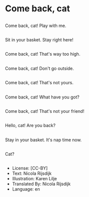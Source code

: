 # Come back, cat

##
Come back, cat! Play with me.

##
Sit in your basket. Stay
right here!

##
Come back, cat! That's way too high.

##
Come back, cat! Don't go outside.

##

##
Come back, cat! That's not yours.

##
Come back, cat! What have you got?

##
Come back, cat! That's not your friend!

##
Hello, cat! Are you back?

##
Stay in your basket. It's nap time now.

##
Cat?

##

##
* License: [CC-BY]
* Text: Nicola Rijsdijk
* Illustration: Karen Lilje
* Translated By: Nicola Rijsdijk
* Language: en
